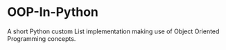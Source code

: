 # OOP-In-Python
A short Python custom List implementation making use of Object Oriented Programming concepts.
